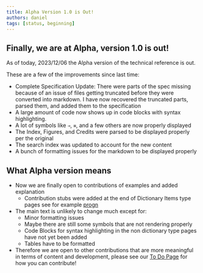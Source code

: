 ```yaml
---
title: Alpha Version 1.0 is Out!
authors: daniel
tags: [status, beginning]
---
```


## Finally, we are at Alpha, version 1.0 is out!

As of today, 2023/12/06 the Alpha version of the technical reference is out.

These are a few of the improvements since last time:

- Complete Specification Update: There were parts of the spec missing because of an issue of files getting truncated before they were converted into markdown. I have now recovered the truncated parts, parsed them, and added them to the specification
- A large amount of code now shows up in code blocks with syntax highlighting.
- A lot of symbols like `→`, `≡`, and a few others are now properly displayed
- The Index, Figures, and Credits were parsed to be displayed properly per the original
- The search index was updated to account for the new content
- A bunch of formatting issues for the markdown to be displayed properly

## What Alpha version means

- Now we are finally open to contributions of examples and added explanation
  - Contribution stubs were added at the end of Dictionary Items type pages see for example [progn](https://lisp-docs.github.io/cl-language-reference/docs/chap-5/f-d-dictionary/progn#expanded-reference-progn)
- The main text is unlikely to change much except for:
  - Minor formatting issues
  - Maybe there are still some symbols that are not rendering properly
  - Code Blocks for syntax highlighting in the non dictionary type pages have not yet been added
  - Tables have to be formatted
- Therefore we are open to other contributions that are more meaningful in terms of content and development, please see our [To Do Page](/docs/contribute/todo) for how you can contribute!
